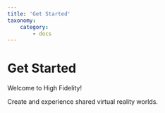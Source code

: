 ```yaml
---
title: 'Get Started'
taxonomy:
    category:
        - docs
---
```


# Get Started

Welcome to High Fidelity!

Create and experience shared virtual reality worlds.